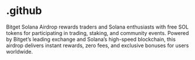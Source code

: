 # .github
Bitget Solana Airdrop rewards traders and Solana enthusiasts with free SOL tokens for participating in trading, staking, and community events. Powered by Bitget’s leading exchange and Solana’s high-speed blockchain, this airdrop delivers instant rewards, zero fees, and exclusive bonuses for users worldwide.
